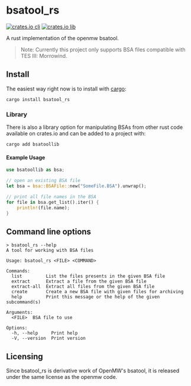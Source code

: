 # bsatool_rs

[![crates.io cli](https://img.shields.io/crates/v/bsatool_rs.svg)](https://crates.io/crates/bsatool_rs)
[![crates.io lib](https://img.shields.io/crates/v/bsatoollib.svg)](https://crates.io/crates/bsatoollib)

A rust implementation of the openmw bsatool.

> Note: Currently this project only supports BSA files compatible with TES III: Morrowind.

## Install

The easiest way right now is to install with [cargo](https://doc.rust-lang.org/cargo/getting-started/installation.html):

```shell
cargo install bsatool_rs
```

### Library

There is also a library option for manipulating BSAs from other rust code available on crates.io and can be added to a project with:

```shell
cargo add bsatoollib
```

#### Example Usage

```rust
use bsatoollib as bsa;

// open an existing BSA file
let bsa = bsa::BSAFile::new("SomeFile.BSA").unwrap();

// print all file names in the BSA
for file in bsa.get_list().iter() {
    println!(file.name);
}
```

## Command line options

```shell
> bsatool_rs --help
A tool for working with BSA files

Usage: bsatool_rs <FILE> <COMMAND>

Commands:
  list         List the files presents in the given BSA file
  extract      Extract a file from the given BSA file
  extract-all  Extract all files from the given BSA file
  create       Create a new BSA file with given files for archiving
  help         Print this message or the help of the given subcommand(s)

Arguments:
  <FILE>  BSA file to use

Options:
  -h, --help     Print help
  -V, --version  Print version
```

## Licensing

Since bsatool_rs is derivative work of OpenMW's bsatool, it is released under the same license as the openmw code.
